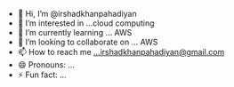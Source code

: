 - 👋 Hi, I’m @irshadkhanpahadiyan
- 👀 I’m interested in ...cloud computing 
- 🌱 I’m currently learning ... AWS
- 💞️ I’m looking to collaborate on ... AWS
- 📫 How to reach me ...irshadkhanpahadiyan@gmail.com
- 😄 Pronouns: ...
- ⚡ Fun fact: ...

<!---
irshadkhanpahadiyan/irshadkhanpahadiyan is a ✨ special ✨ repository because its `README.md` (this file) appears on your GitHub profile.
You can click the Preview link to take a look at your changes.
--->
